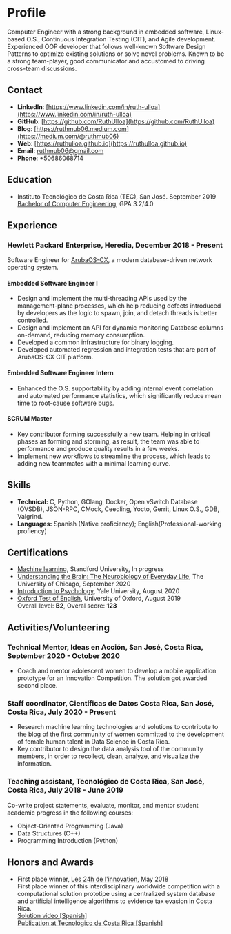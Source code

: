 # Profile

Computer Engineer with a strong background in embedded software, Linux-based O.S., Continuous Integration Testing (CIT),
and Agile development. Experienced OOP developer that follows well-known Software Design Patterns to optimize existing solutions or solve novel problems. Known to be a strong team-player, good communicator and accustomed to driving cross-team discussions.

## Contact

- **LinkedIn**: [https://www.linkedin.com/in/ruth-ulloa](https://www.linkedin.com/in/ruth-ulloa)
- **GitHub**: [https://github.com/RuthUlloa](https://github.com/RuthUlloa)
- **Blog**: [https://ruthmub06.medium.com](https://medium.com/@ruthmub06)
- **Web**: [https://ruthulloa.github.io](https://ruthulloa.github.io)
- **Email**: ruthmub06@gmail.com
- **Phone**: +50686068714

## Education

- Instituto Tecnológico de Costa Rica (TEC), San José. September 2019  
[Bachelor of Computer Engineering](https://www.tec.ac.cr/en/carreras/bachelors-degree-computer-engineering), GPA 3.2/4.0

## Experience

### **Hewlett Packard Enterprise**, Heredia, December 2018 - Present

Software Engineer for [ArubaOS-CX](https://www.arubanetworks.com/products/networking/switches/), a modern database-driven network operating
system.  

#### Embedded Software Engineer I

- Design and implement the multi-threading APIs used by the management-plane
processes, which help reducing defects introduced by developers as the logic to
spawn, join, and detach threads is better controlled.
- Design and implement an API for dynamic monitoring Database columns on-demand, reducing memory consumption.
- Developed a common infrastructure for binary logging.
- Developed automated regression and integration tests that are part of
ArubaOS-CX CIT platform.  

#### Embedded Software Engineer Intern

- Enhanced the O.S. supportability by adding internal event correlation and
automated performance statistics, which significantly reduce mean time to
root-cause software bugs.

#### SCRUM Master

- Key contributor forming successfully a new team. Helping in critical phases as forming and storming, as result, the team was able to performance and produce quality results in a few weeks.
- Implement new workflows to streamline the process, which leads to adding new teammates with a minimal learning curve.

## Skills

- **Technical:** C, Python, GOlang, Docker, Open vSwitch Database (OVSDB), JSON-RPC, CMock, Ceedling, Yocto, Gerrit, Linux O.S., GDB, Valgrind.
- **Languages:** Spanish (Native proficiency); English(Professional-working profiency)  

## Certifications

- [Machine learning](https://www.coursera.org/learn/machine-learning), Standford University, In progress
- [Understanding the Brain: The Neurobiology of Everyday Life](https://www.coursera.org/account/accomplishments/verify/X3VCUEV54UYY), The University of Chicago, September 2020
- [Introduction to Psychology](https://www.coursera.org/account/accomplishments/verify/C8RV97NGDR8S), Yale University, August 2020
- [Oxford Test of English](https://elt.oup.com/feature/global/oxford_test_of_english/?cc=gt&selLanguage=en), University of Oxford, August 2019  
Overall level: **B2**, Overal score: **123**

## Activities/Volunteering

### **Technical Mentor, Ideas en Acción**, San José, Costa Rica, September 2020 - October 2020

- Coach and mentor adolescent women to develop a mobile application prototype for an Innovation Competition. The solution got awarded second place.

### **Staff coordinator, Científicas de Datos Costa Rica**,  San José, Costa Rica, July 2020 - Present  

- Research machine learning technologies and solutions to contribute to the blog of the first community of women committed to the development of female human talent in Data Science in Costa Rica.  
- Key contributor to design the data analysis tool of the community members, in order to recollect, clean, analyze, and visualize the information.

### **Teaching assistant, Tecnológico de Costa Rica**, San José, Costa Rica, July 2018 - June 2019  

Co-write project statements, evaluate, monitor, and mentor student academic
progress in the following courses:

- Object-Oriented Programming (Java)
- Data Structures (C++)
- Programming Introduction (Python)

## Honors and Awards

- First place winner, [Les 24h de l'innovation](http://24h-innovation.org/en/), May 2018  
First place winner of this interdisciplinary worldwide competition with a computational solution prototipe using a centralized system database and artificial intelligence algorithms to evidence tax evasion in Costa Rica.  
[Solution video [Spanish]](https://www.youtube.com/watch?v=Fw7ehtc01qU&feature=youtu.be)  
[Publication at Tecnológico de Costa Rica [Spanish]](https://www.tec.ac.cr/hoyeneltec/2018/05/28estudiantes-aplicaron-creatividad-conocimiento-proponer-soluciones-empresariales)
